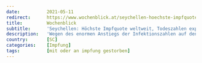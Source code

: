 ```yaml
---
date:          2021-05-11
redirect:      https://www.wochenblick.at/seychellen-hoechste-impfquote-weltweit-todeszahlen-explodieren/
title:         Wochenblick
subtitle:      'Seychellen: Höchste Impfquote weltweit, Todeszahlen explodieren'
description:   'Wegen des enormen Anstiegs der Infektionszahlen auf den Seychellen werden die Corona-Maßnahmen verschärft. Der Impf-Weltmeister verzeichnet die höchsten Zahlen an täglichen Neuinfektionen seit Beginn der Corona-Krise. Auch die Zahl der Toten steigt enorm.'
country:       [SC]
categories:    [Impfung]
tags:          [mit oder an impfung gestorben]
---
```


